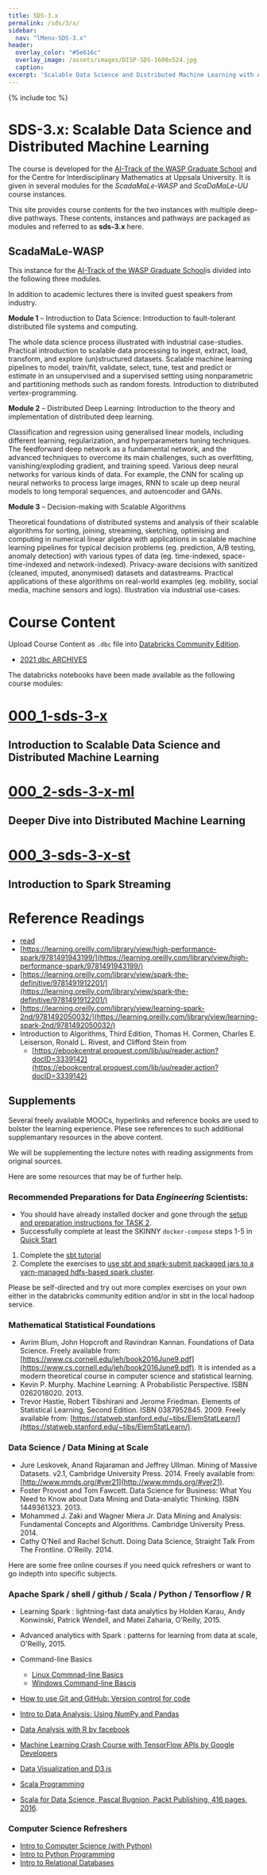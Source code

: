 ```yaml
---
title: SDS-3.x
permalink: /sds/3/x/
sidebar:
  nav: "lMenu-SDS-3.x"
header:
  overlay_color: "#5e616c"
  overlay_image: /assets/images/DISP-SDS-1600x524.jpg
  caption: 
excerpt: 'Scalable Data Science and Distributed Machine Learning with Apache Spark 3.x and 2.x.<br /><br /><br />{::nomarkdown}<iframe style="display: inline-block;" src="https://ghbtns.com/github-btn.html?user=lamastex&repo=scalable-data-science&type=star&count=true&size=large" frameborder="0" scrolling="0" width="160px" height="30px"></iframe> <iframe style="display: inline-block;" src="https://ghbtns.com/github-btn.html?user=lamastex&repo=scalable-data-science&type=fork&count=true&size=large" frameborder="0" scrolling="0" width="158px" height="30px"></iframe>{:/nomarkdown}'
---
```


{% include toc %}

# SDS-3.x: Scalable Data Science and Distributed Machine Learning

The course is developed for the [AI-Track of the WASP Graduate School](https://wasp-sweden.org/graduate-school/ai-graduate-school-courses/) and for the Centre for Interdisciplinary Mathematics at Uppsala University. 
It is given in several modules for the *ScadaMaLe-WASP* and *ScaDaMaLe-UU* course instances. 


This site provides course contents for the two instances with multiple deep-dive pathways. 
These contents, instances and pathways are packaged as modules and referred to as **sds-3.x** here.

## ScadaMaLe-WASP 

This instance for  the [AI-Track of the WASP Graduate School](https://wasp-sweden.org/graduate-school/ai-graduate-school-courses/)is divided into the following three modules.

In addition to academic lectures there is invited guest speakers from industry.

**Module 1** – Introduction to Data Science: Introduction to fault-tolerant distributed file systems and computing.

The whole data science process illustrated with industrial case-studies. Practical introduction to scalable data processing to ingest, extract, load, transform, and explore (un)structured datasets. Scalable machine learning pipelines to model, train/fit, validate, select, tune, test and predict or estimate in an unsupervised and a supervised setting using nonparametric and partitioning methods such as random forests. Introduction to distributed vertex-programming.

**Module 2** – Distributed Deep Learning: Introduction to the theory and implementation of distributed deep learning.

Classification and regression using generalised linear models, including different learning, regularization, and hyperparameters tuning techniques. The feedforward deep network as a fundamental network, and the advanced techniques to overcome its main challenges, such as overfitting, vanishing/exploding gradient, and training speed. Various deep neural networks for various kinds of data. For example, the CNN for scaling up neural networks to process large images, RNN to scale up deep neural models to long temporal sequences, and autoencoder and GANs. 

**Module 3** – Decision-making with Scalable Algorithms

Theoretical foundations of distributed systems and analysis of their scalable algorithms for sorting, joining, streaming, sketching, optimising and computing in numerical linear algebra with applications in scalable machine learning pipelines for typical decision problems (eg. prediction, A/B testing, anomaly detection) with various types of data (eg. time-indexed, space-time-indexed and network-indexed). Privacy-aware decisions with sanitized (cleaned, imputed, anonymised) datasets and datastreams. Practical applications of these algorithms on real-world examples (eg. mobility, social media, machine sensors and logs). Illustration via industrial use-cases. 

 

# Course Content 

Upload Course Content as `.dbc` file into [Databricks Community Edition](https://community.cloud.databricks.com/login.html).

*  [2021 dbc ARCHIVES](https://github.com/lamastex/scalable-data-science/tree/master/dbcArchives/2021)

The databricks notebooks have been made available as the following course modules:

# [000_1-sds-3-x](db/000_1-sds-3-x)

## Introduction to Scalable Data Science and Distributed Machine Learning

# [000_2-sds-3-x-ml](db/000_2-sds-3-x-ml)

## Deeper Dive into Distributed Machine Learning

# [000_3-sds-3-x-st](db/000_3-sds-3-x-st)

## Introduction to Spark Streaming

<!---
15. Additional Topics to bolster by examples and help prepare for group-projects:
  * group-project-01 doing scalable XML-parsing 
    * [Old Bailey Online - ETL of XML](db/033_OBO_LoadExtract/)
    * group-project-17 doing distributed Topological Data Analysis with single-machine-processes via PipedRDDs
  * [Introduction to Piped RDDs](db/006a_PipedRDD/)
    * [Piped RDDs - Rigorous Bayesian AB Testing on Old Bailey Online Data](db/033_OBO_PipedRDD_RigorousBayesianABTesting/)
  * group-projects interested in integrating with mass-media data
    * [Introduction to Spark GDELT-project - Global Mass Media Monitoring](db/030_Spark-GDELT-project/)
  * group-projects doing Latent Dirichlet Allocation
    * [Latent Dirichlet Allocation of Cornell Movie Dialogs](db/035_LDA_CornellMovieDialogs/)
  *  [Spark SQL Windows and Activity Detection by Random Forest](db/021_recognizeActivityByRandomForest/)

7. ETL of GDELT Dataset and XML-structured Dataset
1. Introduction to Spark GDELT-project: Global Mass Media Monitoring
  * [030_Spark-GDELT-project](db/000_2-sds-3-x-ml/030_Spark-GDELT-project/)
  *  [GDELT dataset](db/030_Spark-gdelt-1.1-examples/)
  *  [Old Bailey Online - ETL of XML](db/033_OBO_LoadExtract/)
8. ETL, Exploration and Export of Structured, Semi-Structured and Unstructured Data and Models
  * [Latent Dirichlet Allocation of Cornell Movie Dialogs](db/035_LDA_CornellMovieDialogs/)
  * [MLeap Model Export Demo](db/080_MLeapModelExportDemo/)
  * [Market Basket Analysis via FP Growth](db/081_MarketBasketAnalysisByFPGrowth/)

9. Scalabe Geospatial Analytics
  *  [Geospatial Analytics in Magellan](db/031_GeospatialAnalyticsInMagellan/)
  *  [Open Street Map Ingestion in Magellan](db/031a_MagellanOSMIngestion/)
  *  [NY Taxi trips in Magellan](db/032_NYtaxisInMagellan/)
  *  [Querying Beijin Taxi Trajectories in Magellan](db/032a_MSR_BeijingTaxiTrajectories_MagellanQueries/)
  *  [Map-matching and Visualizing Uber Trajectories](db/032b_UberMapMatchingAndVisualization/)
11. Neural networks and Deep Learning
  *  [Intro to Deep Learning](db/049_DeepLearningIntro/)
  *  [Outline for DL](db/050_DLbyABr_01-Intro/)
  *  [Neural Networks](db/051_DLbyABr_02-Neural-Networks/)
  *  [Deep feed Forward NNs with Keras](db/052_DLbyABr_02a-Keras-DFFN/)
  *  [Hello Tensorflow](db/053_DLbyABr_03-HelloTensorFlow/)
  *  [Batch Tensorflow with Matrices](db/054_DLbyABr_03a-BatchTensorFlowWithMatrices/)
  *  [Convolutional Neural Nets](db/055_DLbyABr_04-ConvolutionalNetworks/)
  *  [MNIST: Multi-Layer-Perceptron](db/056_DLbyABr_04a-Hands-On-MNIST-MLP/)
  *  [MNIST: Convolutional Neural net](db/057_DLbyABr_04b-Hands-On-MNIST-CNN/)
  *  [CIFAR-10: CNNs](db/058_DLbyABr_04c-CIFAR-10/)
  *  [Recurrent Neural Nets and LSTMs](db/059_DLbyABr_05-RecurrentNetworks/)
  *  [LSTM solution](db/060_DLByABr_05a-LSTM-Solution/)
  *  [LSTM spoke Zarathustra](db/061_DLByABr_05b-LSTM-Language/)
  *  [Generative Networks](db/062_DLbyABr_06-GenerativeNetworks/)
  *  [Reinforcement Learning](db/063_DLbyABr_07-ReinforcementLearning/)
  *  [DL Operations](db/064_DLbyABr_08-Operations/)
12. Privacy and GDPR-compliant Machine Learning
  *  [Intro to Privacy-preserving Machine Learning](db/01_privacyPreservingDataScience/)
  *  [Privacy and Pseudonomyzation](db/02_privacyPreservingDataScience_pseudonomyzation/)
  *  [Differential Privacy](db/03_privacyPreservingDataScience_Differential_Privacy/)


**Possible Topics to Choose From:**

#### NOTE: Most links below will NOT work until we calibrate the content interactively. But you can get the contents from dbc ARCHIVES above.


23. Advise from Industry
  *  [2017 Advise from Data Industry](adviseFromIndustry/AndrewMorgan/)
24. Project Ideas
  *  [Potential Projects](db/998_01_PotentialProjectIdeas/)
25. Student Projects
  *  [Student Project 01 on Network Anomaly Detection](db/999_01_StudentProject_NetworkAnomalyDetection/)
  *  [Student Project 02 on Twitter UK Election](db/999_02_StudentProject_Twitter_UKElection2017/)
  *  [Student Project 03 on Article Topics in Retweet Networks](db/999_03_StudentProject_ArticleTopicInRTNetwork/)
  *  [Student Project 03 on Article Topics in Retweet Networks - scalable web scraper](db/999_03_StudentProject_ArticleTopicInRTNetwork_webScraping/)
  *  [Student Project 04 on Power Forecasting - Part 0](db/999_04_StudentProject_PowerForecasting_0_Introduction/)
  *  [Student Project 04 on Power Forecasting - Part 1](db/999_04_StudentProject_PowerForecasting_1_LoadDataFromJSON/)
  *  [Student Project 04 on Power Forecasting - Part 2](db/999_04_StudentProject_PowerForecasting_2_CreateTrainingData/)
  *  [Student Project 04 on Power Forecasting - Part 3](db/999_04_StudentProject_PowerForecasting_3_TrainAndValidate/)
  *  [Student Project 05 on Hail Scala for Population Genomics ETL](db/999_05_StudentProject_HailScalaGenomicsETLTutorial/)
-->

<!--
Optional materials 11. Spark Performance Tuning
  *  [Tuning Utilities](db/00_dbcTuningUtilities2run/)
  *  [Tuning Transformations and Actions](db/01_TransformationsActions/)
  *  [Tuning Utilities in Action](db/02_tuningUtilitiesInAction/)
  *  [Tuning for Caching](db/03_caching/)
  *  [Tuning for Partitioning](db/04_partitioning/)

10. Natural Language Processing
  *  [Intro to NLP](db/00_Intro2NLP)
  *  [Getting Started with SparkNLP](db/01_GettingStarted_SparkNLP/)
  *  [Annotations with Pretrained Pipelines](db/02_annotation_1_PreTrainedPipelines/)
  *  [Named Entity Recognitions with Pretrained Models](db/02_annotation_2_NerDL_WordEmbeddingsPreTrainedModels/)
  *  [Tain Lemmatizer Model in Italian](db/03_training_1_TrainLemmatizerModelInItalian/)
  *  [Training French POS Tagger](db/03_training_2_TrainPOSTagger_French_UniversalDependency/)
  *  [Evaluate French POS Model](db/04_EvaluateFrenchPOSModelBySparkMultiClassMetrics/)
-->

# Reference Readings

* [read](https://github.com/lamastex/scalable-data-science/tree/master/read)
* [https://learning.oreilly.com/library/view/high-performance-spark/9781491943199/](https://learning.oreilly.com/library/view/high-performance-spark/9781491943199/)
* [https://learning.oreilly.com/library/view/spark-the-definitive/9781491912201/](https://learning.oreilly.com/library/view/spark-the-definitive/9781491912201/)
* [https://learning.oreilly.com/library/view/learning-spark-2nd/9781492050032/](https://learning.oreilly.com/library/view/learning-spark-2nd/9781492050032/)
* Introduction to Algorithms, Third Edition, Thomas H. Cormen, Charles E. Leiserson, Ronald L. Rivest, and Clifford Stein from 
  - [https://ebookcentral.proquest.com/lib/uu/reader.action?docID=3339142](https://ebookcentral.proquest.com/lib/uu/reader.action?docID=3339142)

## Supplements

Several freely available MOOCs, hyperlinks and reference books are used to bolster the learning experience. Plese see references to such additional supplemantary resources in the above content.

We will be supplementing the lecture notes with reading assignments from original sources.  

Here are some resources that may be of further help.

### Recommended Preparations for Data *Engineering* Scientists: 

- You should have already installed docker and gone through the [setup and preparation instructions for TASK 2](https://lamastex.github.io/scalable-data-science/sds/basics/instructions/prep/).
- Successfully complete at least the SKINNY `docker-compose` steps 1-5 in [Quick Start](https://lamastex.github.io/scalable-data-science/sds/basics/infrastructure/onpremise/dockerCompose/readmes/startingNotes/)

1. Complete the [sbt tutorial](https://lamastex.github.io/scalable-data-science/sds/basics/infrastructure/onpremise/dockerCompose/readmes/sbt_tutorial/)
1. Complete the exercises to [use sbt and spark-submit packaged jars to a yarn-managed hdfs-based spark cluster](https://github.com/lamastex/scalable-data-science/tree/master/_sds/basics/infrastructure/onpremise/dockerCompose/programs).

Please be self-directed and try out more complex exercises on your own either in the databricks community edition and/or in sbt in the local hadoop service.

### Mathematical Statistical Foundations
- Avrim Blum, John Hopcroft and Ravindran Kannan.  Foundations of Data Science. Freely available from: [https://www.cs.cornell.edu/jeh/book2016June9.pdf](https://www.cs.cornell.edu/jeh/book2016June9.pdf). It is  intended as a modern theoretical course in computer science and statistical learning.
- Kevin P. Murphy.  Machine Learning:  A Probabilistic Perspective.  ISBN 0262018020.  2013.
- Trevor  Hastie,  Robert  Tibshirani  and  Jerome  Friedman.   Elements  of  Statistical  Learning, Second Edition.  ISBN 0387952845.  2009.  Freely available from: [https://statweb.stanford.edu/~tibs/ElemStatLearn/](https://statweb.stanford.edu/~tibs/ElemStatLearn/).

### Data Science / Data Mining at Scale

- Jure Leskovek,  Anand Rajaraman and Jeffrey Ullman.  Mining of Massive Datasets.  v2.1, Cambridge University Press.  2014.  Freely available from: [http://www.mmds.org/#ver21](http://www.mmds.org/#ver21).
- Foster Provost and Tom Fawcett.  Data Science for Business:  What You Need to Know about Data Mining and Data-analytic Thinking.  ISBN 1449361323.  2013.
- Mohammed J. Zaki and Wagner Miera Jr.  Data Mining and Analysis: Fundamental Concepts and Algorithms.  Cambridge University Press.  2014.
- Cathy  O’Neil  and  Rachel  Schutt.   Doing  Data  Science,  Straight  Talk  From  The  Frontline. O’Reilly.  2014.

Here are some free online courses if you need quick refreshers or want to go indepth into specific subjects.


### Apache Spark / shell / github / Scala / Python / Tensorflow / R

- Learning Spark : lightning-fast data analytics by Holden Karau, Andy Konwinski, Patrick Wendell, and Matei Zaharia, O'Reilly, 2015.
- Advanced analytics with Spark : patterns for learning from data at scale, O'Reilly, 2015.
- Command-line Basics
  * [Linux Commnad-line Basics](https://www.udacity.com/course/linux-command-line-basics--ud595)
  * [Windows Command-line Bascis](https://www.lynda.com/-tutorials/Windows-command-line-basics/497312/513424-4.html)

- [How to use Git and GitHub: Version control for code](https://www.udacity.com/course/how-to-use-git-and-github--ud775)
- [Intro to Data Analysis: Using NumPy and Pandas](https://www.udacity.com/course/intro-to-data-analysis--ud170)
- [Data Analysis with R by facebook](https://www.udacity.com/course/data-analysis-with-r--ud651)
- [Machine Learning Crash Course with TensorFlow APIs by Google Developers](https://developers.google.com/machine-learning/crash-course/)
- [Data Visualization and D3.js](https://www.udacity.com/course/data-visualization-and-d3js--ud507)
- [Scala Programming](http://www.scala-lang.org/documentation/)
- [Scala for Data Science, Pascal Bugnion, Packt Publishing, 416 pages, 2016](http://shop.oreilly.com/product/9781785281372.do). 

### Computer Science Refreshers

* [Intro to Computer Science (with Python)](https://www.udacity.com/course/intro-to-computer-science--cs101)
* [Intro to Python Programming](https://www.udacity.com/course/programming-foundations-with-python--ud036)
* [Intro to Relational Databases](https://www.udacity.com/course/intro-to-relational-databases--ud197)
